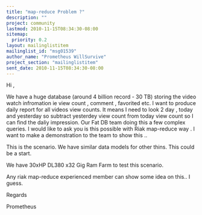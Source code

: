 ```yaml
---
title: "map-reduce Problem ?"
description: ""
project: community
lastmod: 2010-11-15T08:34:30-08:00
sitemap:
  priority: 0.2
layout: mailinglistitem
mailinglist_id: "msg01539"
author_name: "Prometheus WillSurvive"
project_section: "mailinglistitem"
sent_date: 2010-11-15T08:34:30-08:00
---
```



Hi ,

We have a huge database (around 4 billion record - 30 TB) storing the video 
watch infromation ie view count , comment , favorited etc. I want to produce 
daily report for all videos view counts. It means I need to look 2 day , today 
and yesterday so subtract yesterdey view count from today view count so I can 
find the daliy impression. Our Fat DB team doing this a few complex queries. I 
would like to ask you is this possible with Riak map-reduce way . I want to 
make a demonstration to the team to show this ..

This is the scenario. We have similar data models for other thins. This could 
be a start. 

We have 30xHP DL380 x32 Gig Ram Farm to test this scenario. 

Any riak map-reduce experienced member can show some idea on this.. I guess.

Regards

Prometheus

